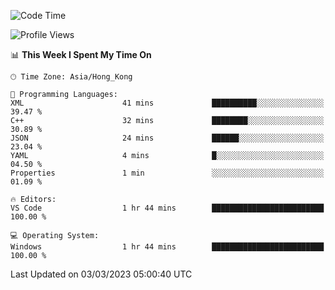 <!--START_SECTION:waka-->
![Code Time](http://img.shields.io/badge/Code%20Time-36%20hrs%2046%20mins-blue)

![Profile Views](http://img.shields.io/badge/Profile%20Views-5-blue)

📊 **This Week I Spent My Time On** 

```text
🕑︎ Time Zone: Asia/Hong_Kong

💬 Programming Languages: 
XML                      41 mins             ██████████░░░░░░░░░░░░░░░   39.47 % 
C++                      32 mins             ████████░░░░░░░░░░░░░░░░░   30.89 % 
JSON                     24 mins             ██████░░░░░░░░░░░░░░░░░░░   23.04 % 
YAML                     4 mins              █░░░░░░░░░░░░░░░░░░░░░░░░   04.50 % 
Properties               1 min               ░░░░░░░░░░░░░░░░░░░░░░░░░   01.09 % 

🔥 Editors: 
VS Code                  1 hr 44 mins        █████████████████████████   100.00 % 

💻 Operating System: 
Windows                  1 hr 44 mins        █████████████████████████   100.00 % 
```


 Last Updated on 03/03/2023 05:00:40 UTC
<!--END_SECTION:waka-->
